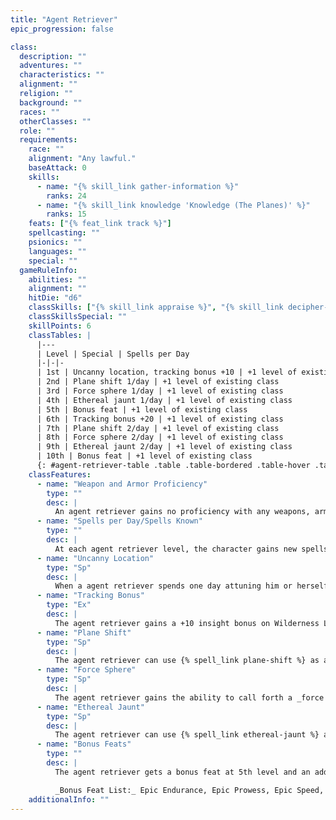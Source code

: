 ```yaml
---
title: "Agent Retriever"
epic_progression: false

class:
  description: ""
  adventures: ""
  characteristics: ""
  alignment: ""
  religion: ""
  background: ""
  races: ""
  otherClasses: ""
  role: ""
  requirements:
    race: ""
    alignment: "Any lawful."
    baseAttack: 0
    skills:
      - name: "{% skill_link gather-information %}"
        ranks: 24
      - name: "{% skill_link knowledge 'Knowledge (The Planes)' %}"
        ranks: 15
    feats: ["{% feat_link track %}"]
    spellcasting: ""
    psionics: ""
    languages: ""
    special: ""
  gameRuleInfo:
    abilities: ""
    alignment: ""
    hitDie: "d6"
    classSkills: ["{% skill_link appraise %}", "{% skill_link decipher-script %}", "{% skill_link diplomacy %}", "{% skill_link forgery %}", "{% skill_link gather-information %}", "{% skill_link knowledge 'Knowledge (Arcana)' %}", "{% skill_link knowledge 'Knowledge (Geography)' %}", "{% skill_link knowledge 'Knowledge (History)' %}", "{% skill_link knowledge 'Knowledge (Local)' %}", "{% skill_link knowledge 'Knowledge (The Planes)' %}", "{% skill_link listen %}", "{% skill_link search %}", "{% skill_link spot %}", "{% skill_link survival %}"]
    classSkillsSpecial: ""
    skillPoints: 6
    classTables: |
      |---
      | Level | Special | Spells per Day
      |-|-|-
      | 1st | Uncanny location, tracking bonus +10 | +1 level of existing class
      | 2nd | Plane shift 1/day | +1 level of existing class
      | 3rd | Force sphere 1/day | +1 level of existing class
      | 4th | Ethereal jaunt 1/day | +1 level of existing class
      | 5th | Bonus feat | +1 level of existing class
      | 6th | Tracking bonus +20 | +1 level of existing class
      | 7th | Plane shift 2/day | +1 level of existing class
      | 8th | Force sphere 2/day | +1 level of existing class
      | 9th | Ethereal jaunt 2/day | +1 level of existing class
      | 10th | Bonus feat | +1 level of existing class
      {: #agent-retriever-table .table .table-bordered .table-hover .table-striped data-caption="Table: The Agent Retriever" }
    classFeatures:
      - name: "Weapon and Armor Proficiency"
        type: ""
        desc: |
          An agent retriever gains no proficiency with any weapons, armor, or shields.
      - name: "Spells per Day/Spells Known"
        type: ""
        desc: |
          At each agent retriever level, the character gains new spells per day (and spells known, if applicable) as if he or she had also gained a level in a spellcasting class to which he or she belonged before adding the prestige class level. If already an epic spellcaster, the character gains only the benefit noted under the Spells entry for that epic class. He or she does not, however, gain any other benefit a character of that class would have gained. If the character had more than one spellcasting class before becoming an agent retriever, the player must decide to which class to add the new level for the purpose of determining spells per day.
      - name: "Uncanny Location"
        type: "Sp"
        desc: |
          When a agent retriever spends one day attuning him or herself to a person or object he or she is seeking, he or she automatically determines that person's or item's location as the {% spell_link discern-location %} spell. Once he or she has established a sense of the location, the agent retriever can maintain this uncanny link even if the target moves, but only so long as he or she hunts down this person or item to the exclusion of all other pursuits. If he or she ever turns aside to undertake a second pursuit, the _uncanny location_ ends, and the agent retriever must spend another day to reattune him or herself to the target.
      - name: "Tracking Bonus"
        type: "Ex"
        desc: |
          The agent retriever gains a +10 insight bonus on Wilderness Lore checks to track the quarry. This bonus increases by +10 every five levels thereafter.
      - name: "Plane Shift"
        type: "Sp"
        desc: |
          The agent retriever can use {% spell_link plane-shift %} as a 14th-level caster once per day starting at 2nd level, plus one additional time per day every five levels thereafter.
      - name: "Force Sphere"
        type: "Sp"
        desc: |
          The agent retriever gains the ability to call forth a _force sphere_. The agent retriever can attempt to enclose any creature or object he or she can see within 30 feet. The target is allowed a Reflex saving throw (DC 20 + &#189; the class level of the agent retriever + the agent retriever's Dexterity modifier). Those who fail are then encapsulated in a sphere of force with a radius of up to 50 feet (the sphere is only as large as it needs to be, up to its maximum radius). Those trapped inside cannot escape except with methods that can bypass or destroy a _wall of forc_ e. The sphere persists as long as the agent retriever desires, up to a maximum of seven days. A captured target does not count toward the capacity of the agent retriever's {% spell_link plane-shift %} ability, and the agent retriever can plane shift with the target despite the presence of the _force sphere_. The agent retriever can use this power once per day at 3rd level, plus one additional time per day every five levels thereafter.
      - name: "Ethereal Jaunt"
        type: "Sp"
        desc: |
          The agent retriever can use {% spell_link ethereal-jaunt %} as a 14th-level caster once per day at 4th level, plus one additional time per day every five levels thereafter.
      - name: "Bonus Feats"
        type: ""
        desc: |
          The agent retriever gets a bonus feat at 5th level and an additional bonus feat every five levels thereafter. These bonus feats must be selected from the list below.

          _Bonus Feat List:_ Epic Endurance, Epic Prowess, Epic Speed, Epic Toughness, Epic Weapon Focus, Fast Healing, Improved Combat Casting, Improved Spell Capacity, Legendary Climber, Legendary Rider, Legendary Tracker, Perfect Health, Permanent Emanation, Spontaneous Spell, Storm of Throws, Swarm of Arrows, and Uncanny Accuracy.
    additionalInfo: ""
---
```

